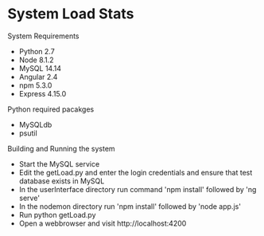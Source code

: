 # System Load Stats



System Requirements
  * Python 2.7
  * Node 8.1.2
  * MySQL 14.14
  * Angular 2.4
  * npm 5.3.0
  * Express 4.15.0
  
Python required pacakges
  * MySQLdb
  * psutil
 

Building and Running the system
  * Start the MySQL service
  * Edit the getLoad.py and enter the login credentials and ensure that test database exists in MySQL
  * In the userInterface directory run command 'npm install' followed by 'ng serve'
  * In the nodemon directory run 'npm install' followed by 'node app.js'
  * Run python getLoad.py
  * Open a webbrowser and visit http://localhost:4200






